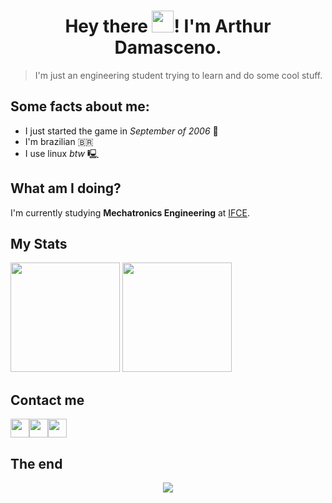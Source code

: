 <h1 align="center">
  Hey there <img src="https://raw.githubusercontent.com/kaueMarques/kaueMarques/master/hi.gif" height="35vh"/>! I'm Arthur Damasceno.
  </h1>

> I'm just an engineering student trying to learn and do some cool stuff.

## Some facts about me:
 - I just started the game in _September of 2006_ 🎂
 - I'm brazilian 🇧🇷
 - I use linux _btw_ 🖳

## What am I doing?
I'm currently studying **Mechatronics Engineering** at [IFCE](https://ifce.edu.br "My College").

## My Stats
<div>
  <img src="https://github-readme-stats.vercel.app/api?username=arthur-damasceno&theme=gotham" height="175vh" />
  <img src="https://github-readme-stats.vercel.app/api/top-langs/?username=arthur-damasceno&layout=compact&langs_count=5&theme=gotham" height="175vh" />
</div>


## Contact me
<div style="display:flex">
  <a href="https://www.linkedin.com/in/arthur-damasceno-2045011bb/" target="_blank">
    <img src="https://img.shields.io/badge/LinkedIn-0A66C2?logo=linkedin&style=for-the-badge" height="30vh" />
  </a>
  <a href="mailto:damascenoarthur653@gmail.com" target="_blank">
    <img src="https://img.shields.io/badge/Email-FFF?logo=gmail&style=for-the-badge" height="30vh" />
  </a>
  <a href="https://www.instagram.com/arthur.hoz/" target="_blank">
    <img src="https://img.shields.io/badge/Instagram-EA0C5F?logo=instagram&logoColor=002296&style=for-the-badge" height="30vh" />
  </a>
</div>

## The end
<p align="center">
  <img src="https://media.giphy.com/media/mlBDoVLOGidEc/giphy.gif?cid=ecf05e47j5ont05n0ywxeyer8e73vithewvmgstihocpun6d&ep=v1_gifs_search&rid=giphy.gif&ct=g" />
</p>
